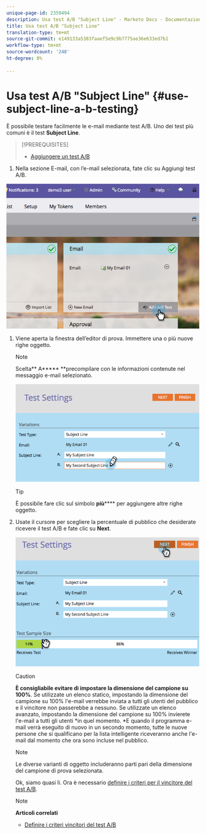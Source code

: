 ```yaml
---
unique-page-id: 2359494
description: Usa test A/B "Subject Line" - Marketo Docs - Documentazione prodotto
title: Usa test A/B "Subject Line"
translation-type: tm+mt
source-git-commit: e149133a5383faaef5e9c9b7775ae36e633ed7b1
workflow-type: tm+mt
source-wordcount: '248'
ht-degree: 0%

---
```



# Usa test A/B &quot;Subject Line&quot; {#use-subject-line-a-b-testing}

È possibile testare facilmente le e-mail mediante test A/B. Uno dei test più comuni è il test **Subject Line**.

>[!PREREQUISITES]
>
>* [Aggiungere un test A/B](add-an-a-b-test.md)

>



1. Nella sezione E-mail, con l’e-mail selezionata, fate clic su Aggiungi test A/B.

![](assets/image2014-9-12-15-3a6-3a2.png)

1. Viene aperta la finestra dell’editor di prova. Immettere una o più nuove righe oggetto.

   >[!NOTE]
   >
   >Scelta** A***** **precompilare con le informazioni contenute nel messaggio e-mail selezionato.

   ![](assets/image2014-9-12-15-3a9-3a14.png)

   >[!TIP]
   >
   >È possibile fare clic sul simbolo **più****** per aggiungere altre righe oggetto.

1. Usate il cursore per scegliere la percentuale di pubblico che desiderate ricevere il test A/B e fate clic su **Next**.

   ![](assets/image2014-9-12-15-3a10-3a4.png)

   >[!CAUTION]
   >
   >**È consigliabile evitare di impostare la dimensione del campione su 100%**. Se utilizzate un elenco statico, impostando la dimensione del campione su 100% l&#39;e-mail verrebbe inviata a tutti gli utenti del pubblico e il vincitore non passerebbe a nessuno. Se utilizzate un elenco avanzato, impostando la dimensione del campione su 100% invierete l&#39;e-mail a tutti gli utenti *in quel momento. *E quando il programma e-mail verrà eseguito di nuovo in un secondo momento, tutte le nuove persone che si qualificano per la lista intelligente riceveranno anche l&#39;e-mail dal momento che ora sono incluse nel pubblico.

   >[!NOTE]
   >
   >Le diverse varianti di oggetto includeranno parti pari della dimensione del campione di prova selezionata.

   Ok, siamo quasi lì. Ora è necessario [definire i criteri per il vincitore del test A/B](define-the-a-b-test-winner-criteria.md).

   >[!NOTE]
   >
   >**Articoli correlati**
   >
   >    
   >    
   >    * [Definire i criteri vincitori del test A/B](define-the-a-b-test-winner-criteria.md)


